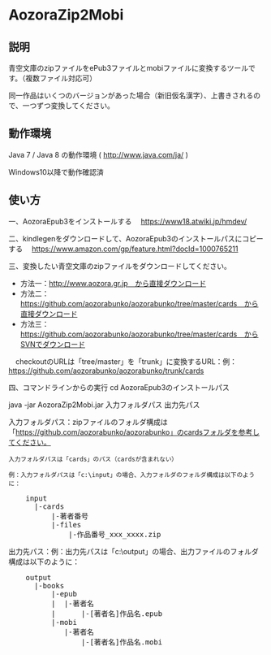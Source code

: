 AozoraZip2Mobi
============

説明
------------
青空文庫のzipファイルをePub3ファイルとmobiファイルに変換するツールです。（複数ファイル対応可） 

同一作品はいくつのバージョンがあった場合（新旧仮名漢字）、上書きされるので、一つずつ変換してください。

動作環境
------------
Java 7 / Java 8 の動作環境 ( http://www.java.com/ja/ )  

Windows10以降で動作確認済 


使い方
------------
一、AozoraEpub3をインストールする
　https://www18.atwiki.jp/hmdev/

二、kindlegenをダウンロードして、AozoraEpub3のインストールパスにコピーする
　https://www.amazon.com/gp/feature.html?docId=1000765211

三、変換したい青空文庫のzipファイルをダウンロードしてください。
+ 方法一：http://www.aozora.gr.jp　から直接ダウンロード
+ 方法二：https://github.com/aozorabunko/aozorabunko/tree/master/cards　から直接ダウンロード
+ 方法三：https://github.com/aozorabunko/aozorabunko/tree/master/cards　からSVNでダウンロード

　checkoutのURLは「tree/master」を「trunk」に変換するURL：例：https://github.com/aozorabunko/aozorabunko/trunk/cards

四、コマンドラインからの実行
cd AozoraEpub3のインストールパス

java -jar AozoraZip2Mobi.jar 入力フォルダパス  出力先パス 

入力フォルダパス：zipファイルのフォルダ構成は「https://github.com/aozorabunko/aozorabunko」のcardsフォルダを参考してください。

    入力フォルダパスは「cards」のパス（cardsが含まれない）

    例：入力フォルダパスは「c:\input」の場合、入力フォルダのフォルダ構成は以下のように：
    
<pre>
    input
      |-cards
          |-著者番号
          |-files
              |-作品番号_xxx_xxxx.zip
</pre>

出力先パス：例：出力先パスは「c:\output」の場合、出力ファイルのフォルダ構成は以下のように：
<pre>
    output
      |-books
          |-epub
          |  |-著者名
          |      |-[著者名]作品名.epub
          |-mobi
             |-著者名
                 |-[著者名]作品名.mobi
</pre>
